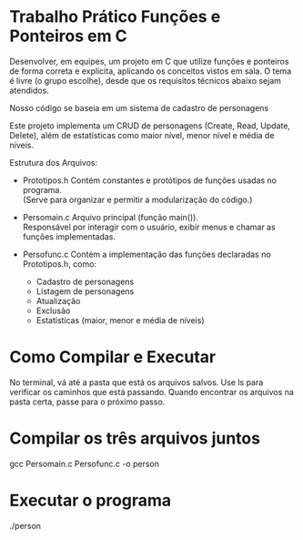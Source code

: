 # Trabalho Prático Funções e Ponteiros em C
Desenvolver, em equipes, um projeto em C que utilize funções e ponteiros de forma correta e explícita, aplicando os conceitos vistos em sala. O tema é livre (o grupo escolhe), desde que os requisitos técnicos abaixo sejam atendidos.

Nosso código se baseia em um sistema de cadastro de personagens

Este projeto implementa um CRUD de personagens (Create, Read, Update, Delete), além de estatísticas como maior nível, menor nível e média de níveis.  

Estrutura dos Arquivos:

- Prototipos.h
  Contém constantes e protótipos de funções usadas no programa.  
  (Serve para organizar e permitir a modularização do código.)

- Persomain.c 
  Arquivo principal (função main()).  
  Responsável por interagir com o usuário, exibir menus e chamar as funções implementadas.

- Persofunc.c
  Contém a implementação das funções declaradas no Prototipos.h, como:  
  - Cadastro de personagens  
  - Listagem de personagens  
  - Atualização  
  - Exclusão  
  - Estatísticas (maior, menor e média de níveis)

# Como Compilar e Executar

No terminal, vá até a pasta que está os arquivos salvos.
Use ls para verificar os caminhos que está passando.
Quando encontrar os arquivos na pasta certa, passe para o próximo passo.

# Compilar os três arquivos juntos
gcc Persomain.c Persofunc.c -o person

# Executar o programa
./person
